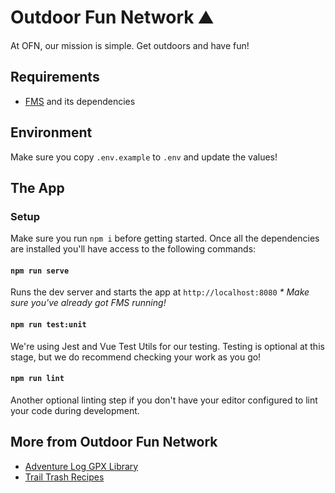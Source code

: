 # Outdoor Fun Network ⛰

At OFN, our mission is simple. Get outdoors and have fun!

## Requirements

  - [FMS](https://github.com/OutdoorFunNetwork/fms) and its dependencies

## Environment

Make sure you copy `.env.example` to `.env` and update the values!

## The App

### Setup

Make sure you run `npm i` before getting started. Once all the dependencies are installed you'll have access to the following commands:

#### `npm run serve`

Runs the dev server and starts the app at `http://localhost:8080`
_* Make sure you've already got FMS running!_

#### `npm run test:unit`

We're using Jest and Vue Test Utils for our testing. Testing is optional at this stage, but we do recommend checking your work as you go!

#### `npm run lint`

Another optional linting step if you don't have your editor configured to lint your code during development.

## More from Outdoor Fun Network

  - [Adventure Log GPX Library](https://github.com/OutdoorFunNetwork/GPX-Library)
  - [Trail Trash Recipes](https://github.com/OutdoorFunNetwork/Trail-Trash)
